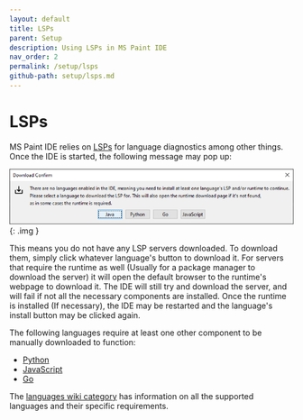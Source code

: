 ```yaml
---
layout: default
title: LSPs
parent: Setup
description: Using LSPs in MS Paint IDE
nav_order: 2
permalink: /setup/lsps
github-path: setup/lsps.md
---
```


# LSPs

MS Paint IDE relies on [LSPs](https://langserver.org/) for language diagnostics among other things. Once the IDE is started, the following message may pop up:

![](/assets/images/setup/no-lsp.png)
{: .img }

This means you do not have any LSP servers downloaded. To download them, simply click whatever language's button to download it. For servers that require the runtime as well (Usually for a package manager to download the server) it will open the default browser to the runtime's webpage to download it. The IDE will still try and download the server, and will fail if not all the necessary components are installed. Once the runtime is installed (If necessary), the IDE may be restarted and the language's install button may be clicked again.

The following languages require at least one other component to be manually downloaded to function:

- [Python](/languages/python)
- [JavaScript](/languages/javascript)
- [Go](/languages/go)

The [languages wiki category](/languages/) has information on all the supported languages and their specific requirements.

